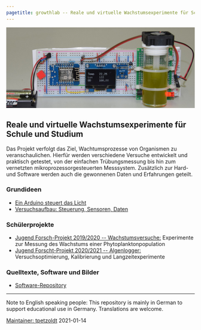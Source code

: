 ```yaml
---
pagetitle: growthlab -- Reale und virtuelle Wachstumsexperimente für Schule und Studium
--- 
```



![Demo-Aufbau mit Mikroprozessorsteuerung im Miniformat](growthlab-demo.jpg)


## Reale und virtuelle Wachstumsexperimente für Schule und Studium

Das Projekt verfolgt das Ziel, Wachtumsprozesse von Organismen zu veranschaulichen. Hierfür werden verschiedene Versuche entwickelt und praktisch getestet, von der einfachen
Trübungsmessung bis hin zum vernetzten mikroprozessorgesteuerten Messsystem.
Zusätzlich zur Hard- und Software werden auch die gewonnenen Daten und Erfahrungen geteilt.

### Grundideen

* [Ein Arduino steuert das Licht](doc/blink.html)
* [Versuchsaufbau: Steuerung, Sensoren, Daten](doc/versuchsaufbau.html)

### Schülerprojekte

* [Jugend Forsch-Projekt 2019/2020 -- Wachstumsversuche:](doc/petzoldt_belger_2019.pdf) Experimente zur Messung des Wachstums einer Phytoplanktonpopulation
* [Jugend Forscht-Projekt 2020/2021 -- Algenlogger:](doc/algenlogger.html) Versuchsoptimierung, Kalibrierung und Langzeitexperimente



### Quelltexte, Software und Bilder

* [Software-Repository](https://github.com/tpetzoldt/growthlab/)


<hr>

Note to English speaking people: This repository is mainly in German to 
support educational use in Germany. Translations are welcome.

[Maintainer: tpetzoldt](https://github.com/tpetzoldt) 2021-01-14
